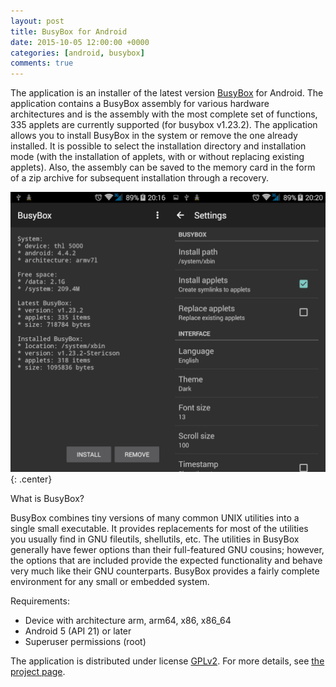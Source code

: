 ```yaml
---
layout: post
title: BusyBox for Android
date: 2015-10-05 12:00:00 +0000
categories: [android, busybox]
comments: true
---
```


The application is an installer of the latest version [BusyBox](http://busybox.net) for Android. The application contains a BusyBox assembly for various hardware architectures and is the assembly with the most complete set of functions, 335 applets are currently supported (for busybox v1.23.2). The application allows you to install BusyBox in the system or remove the one already installed. It is possible to select the installation directory and installation mode (with the installation of applets, with or without replacing existing applets). Also, the assembly can be saved to the memory card in the form of a zip archive for subsequent installation through a recovery.

![busybox](/assets/images/busybox.png "BusyBox for Android"){: .center}

<!--more-->

What is BusyBox?

BusyBox combines tiny versions of many common UNIX utilities into a single small executable. It provides replacements for most of the utilities you usually find in GNU fileutils, shellutils, etc. The utilities in BusyBox generally have fewer options than their full-featured GNU cousins; however, the options that are included provide the expected functionality and behave very much like their GNU counterparts. BusyBox provides a fairly complete environment for any small or embedded system.

Requirements:

- Device with architecture arm, arm64, x86, x86_64
- Android 5 (API 21) or later
- Superuser permissions (root)

The application is distributed under license [GPLv2](https://www.gnu.org/licenses/gpl-2.0.html). For more details, see [the project page](/busybox).
